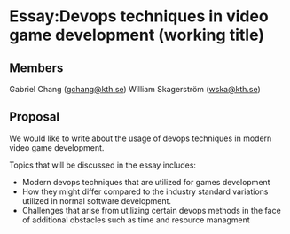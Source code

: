 # Essay:Devops techniques in video game development (working title)

## Members
Gabriel Chang (gchang@kth.se)
William Skagerström (wska@kth.se)

## Proposal
We would like to write about the usage of devops techniques in modern video game development. 

Topics that will be discussed in the essay includes:
* Modern devops techniques that are utilized for games development
* How they might differ compared to the industry standard variations utilized in normal software development.
* Challenges that arise from utilizing certain devops methods in the face of additional obstacles such as time and resource managment
